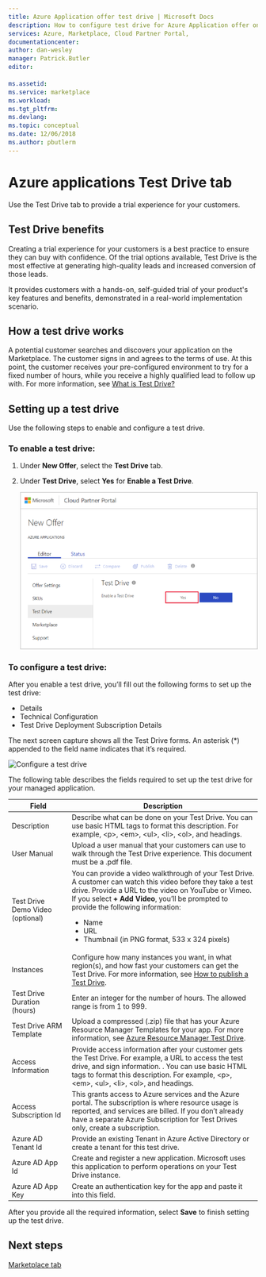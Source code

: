 ```yaml
---
title: Azure Application offer test drive | Microsoft Docs
description: How to configure test drive for Azure Application offer on the Azure Marketplace.
services: Azure, Marketplace, Cloud Partner Portal, 
documentationcenter:
author: dan-wesley
manager: Patrick.Butler  
editor:

ms.assetid: 
ms.service: marketplace
ms.workload: 
ms.tgt_pltfrm: 
ms.devlang: 
ms.topic: conceptual
ms.date: 12/06/2018
ms.author: pbutlerm
---
```


# Azure applications Test Drive tab

Use the Test Drive tab to provide a trial experience for your customers.

## Test Drive benefits

Creating a trial experience for your customers is a best practice to ensure they can buy with confidence. Of the trial options available, Test Drive is the most effective at generating high-quality leads and increased conversion of those leads.

It provides customers with a hands-on, self-guided trial of your product's key features and benefits, demonstrated in a real-world implementation scenario.

## How a test drive works

A potential customer searches and discovers your application on the Marketplace. The customer signs in and agrees to the terms of use. At this point, the customer receives your pre-configured environment to try for a fixed number of hours, while you receive a highly qualified lead to follow up with. For more information, see [What is Test Drive?](https://docs.microsoft.com/azure/marketplace/cloud-partner-portal/test-drive/what-is-test-drive)

## Setting up a test drive

Use the following steps to enable and configure a test drive.

### To enable a test drive:

1. Under **New Offer**, select the **Test Drive** tab.
2. Under **Test Drive**, select **Yes** for **Enable a Test Drive**.

   ![Enable a test drive](./media/managed-app-enable-testdrive.png)

### To configure a test drive:

After you enable a test drive,  you’ll fill out the following forms to set up the test drive:
  
 - Details
 - Technical Configuration
 - Test Drive Deployment Subscription Details

The next screen capture shows all the Test Drive forms. An asterisk (*) appended to the field name indicates that it’s required. 

![Configure a test drive](./media/managed-app-configure-testdrive.png)

The following table describes the fields required to set up the test drive for your managed application.

|    **Field**       |  **Description**  |
|  ---------------   |  ---------------  |
|      Description              |   Describe what can be done on your Test Drive. You can use basic HTML tags to format this description. For example, &lt;p&gt;, &lt;em&gt;, &lt;ul&gt;, &lt;li&gt;, &lt;ol&gt;, and headings.                |
|    User Manual                |     Upload a user manual that your customers can use to walk through the Test Drive experience. This document must be a .pdf file.              |
|         Test Drive Demo Video (optional)           |       You can provide a video walkthrough of your Test Drive. A customer can watch this video before they take a test drive. Provide a URL to the video on YouTube or Vimeo. If you select **+ Add Video**, you’ll be prompted to provide the following information:<ul><li>Name</li><li>URL</li><li>Thumbnail (in PNG format, 533 x 324 pixels)</li></ul>            |
|       Instances             |        Configure how many instances you want, in what region(s), and how fast your customers can get the Test Drive. For more information, see [How to publish a Test Drive](https://docs.microsoft.com/azure/marketplace/cloud-partner-portal/test-drive/azure-resource-manager-test-drive#how-to-publish-a-test-drive).           |
|       Test Drive Duration (hours)             |       Enter an integer for the number of hours. The allowed range is from 1 to 999.            |
|        Test Drive ARM Template            |        Upload a compressed (.zip) file that has your Azure Resource Manager Templates for your app. For more information, see [Azure Resource Manager Test Drive](https://docs.microsoft.com/azure/marketplace/cloud-partner-portal/test-drive/azure-resource-manager-test-drive).            |
|        Access Information            |         Provide access information after your customer gets the Test Drive. For example, a URL to access the test drive, and sign information. . You can use basic HTML tags to format this description. For example, &lt;p&gt;, &lt;em&gt;, &lt;ul&gt;, &lt;li&gt;, &lt;ol&gt;, and headings.          |
|       Access Subscription Id             |       This grants access to Azure services and the Azure portal. The subscription is where resource usage is reported, and services are billed. If you don’t already have a separate Azure Subscription for Test Drives only, create a subscription.             |
|          Azure AD Tenant Id          |        Provide an existing Tenant in Azure Active Directory or create a tenant for this test drive.           |
|         Azure AD App Id           |       Create and register a new application. Microsoft uses this application to perform operations on your Test Drive instance.            |
|          Azure AD App Key          |         Create an authentication key for the app and paste it into this field.          |

After you provide all the required information, select **Save** to finish setting up the test drive.

## Next steps

[Marketplace tab](./cpp-marketplace-tab.md)